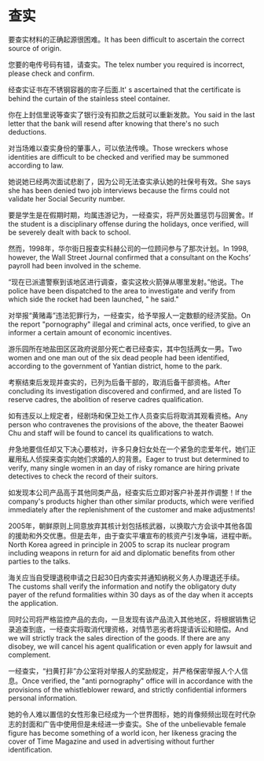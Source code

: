 # 查实

<p><span class="chinese">要查实材料的正确起源很困难。</span><span class="english">It has been difficult to ascertain the correct source of origin.</span></p>

<p><span class="chinese">您要的电传号码有错，请查实。</span><span class="english">The telex number you required is incorrect, please check and confirm.</span></p>

<p><span class="chinese">经查实证书在不锈钢容器的帘子后面.</span><span class="english">It' s ascertained that the certificate is behind the curtain of the stainless steel container.</span></p>

<p><span class="chinese">你在上封信里说等查实了银行没有扣款之后就可以重新发款。</span><span class="english">You said in the last letter that the bank will resend after knowing that there's no such deductions.</span></p>

<p><span class="chinese">对当场难以查实身份的肇事人，可以依法传唤。</span><span class="english">Those wreckers whose identities are difficult to be checked and verified may be summoned according to law.</span></p>

<p><span class="chinese">她说她已经两次面试悲剧了，因为公司无法查实承认她的社保号有效。</span><span class="english">She says she has been denied two job interviews because the firms could not validate her Social Security number.</span></p>

<p><span class="chinese">要是学生是在假期时期，均属违游记为，一经查实，将严厉处置惩罚与回黉舍。</span><span class="english">If the student is a disciplinary offense during the holidays, once verified, will be severely dealt with back to school.</span></p>

<p><span class="chinese">然而，1998年，华尔街日报查实科赫公司的一位顾问参与了那次计划。</span><span class="english">In 1998, however, the Wall Street Journal confirmed that a consultant on the Kochs’ payroll had been involved in the scheme.</span></p>

<p><span class="chinese">“现在已派遣警察到该地区进行调查，查实这枚火箭弹从哪里发射。”他说。</span><span class="english">The police have been dispatched to the area to investigate and verify from which side the rocket had been launched, " he said."</span></p>

<p><span class="chinese">对举报“黄赌毒”违法犯罪行为，一经查实，给予举报人一定数额的经济奖励。</span><span class="english">On the report "pornography" illegal and criminal acts, once verified, to give an informer a certain amount of economic incentives.</span></p>

<p><span class="chinese">游乐园所在地盐田区区政府说部分死亡者已经查实，其中包括两女一男。</span><span class="english">Two women and one man out of the six dead people had been identified, according to the government of Yantian district, home to the park.</span></p>

<p><span class="chinese">考察结束后发现并查实的，已列为后备干部的，取消后备干部资格。</span><span class="english">After concluding its investigation discovered and confirmed, and are listed To reserve cadres, the abolition of reserve cadres qualification.</span></p>

<p><span class="chinese">如有违反以上规定者，经剧场和保卫处工作人员查实后将取消其观看资格。</span><span class="english">Any person who contravenes the provisions of the above, the theater Baowei Chu and staff will be found to cancel its qualifications to watch.</span></p>

<p><span class="chinese">弁急地要信任却又下决心要核对，许多只身妇女处在一个紧急的恋爱年代，她们正雇用私人侦探来查实向她们求婚的人的背景。</span><span class="english">Eager to trust but determined to verify, many single women in an day of risky romance are hiring private detectives to check the record of their suitors.</span></p>

<p><span class="chinese">如发现本公司产品高于其他同类产品，经查实后立即对客户补差并作调整！</span><span class="english">If the company's products higher than other similar products, which were verified immediately after the replenishment of the customer and make adjustments!</span></p>

<p><span class="chinese">2005年，朝鲜原则上同意放弃其核计划包括核武器，以换取六方会谈中其他各国的援助和外交优惠。但是去年，由于查实平壤宣布的核资产引发争端，进程中断。</span><span class="english">North Korea agreed in principle in 2005 to scrap its nuclear program including weapons in return for aid and diplomatic benefits from other parties to the talks.</span></p>

<p><span class="chinese">海关应当自受理退税申请之日起30日内查实并通知纳税义务人办理退还手续。</span><span class="english">The customs shall verify the information and notify the obligatory duty payer of the refund formalities within 30 days as of the day when it accepts the application.</span></p>

<p><span class="chinese">同时公司将严格监控产品的去向，一旦发现有该产品流入其他地区，将根据销售记录追查到底，一经查实将取消代理资格，对情节恶劣者将提请诉讼和赔偿。</span><span class="english">And we will strictly track the sales direction of the goods. If there are any disobey, we will cancel his agent qualification or even apply for lawsuit and complement.</span></p>

<p><span class="chinese">一经查实，“扫黄打非”办公室将对举报人的奖励规定，并严格保密举报人个人信息。</span><span class="english">Once verified, the "anti pornography" office will in accordance with the provisions of the whistleblower reward, and strictly confidential informers personal information.</span></p>

<p><span class="chinese">她的令人难以置信的女性形象已经成为一个世界图标，她的肖像频频出现在时代杂志的封面和广告中使用但是未经进一步查实。</span><span class="english">She of the unbelievable female figure has become something of a world icon, her likeness gracing the cover of Time Magazine and used in advertising without further identification.</span></p>

